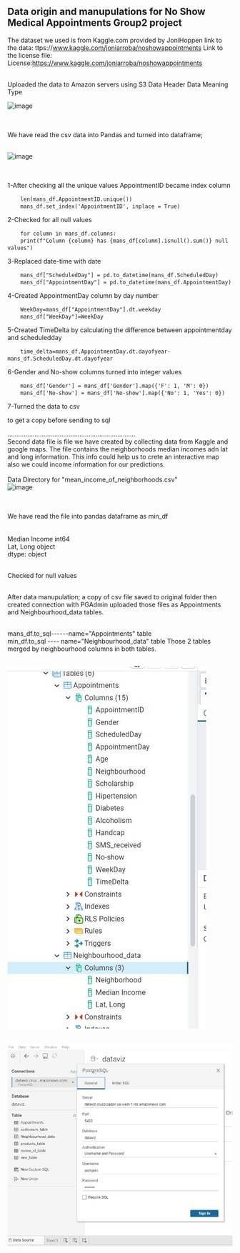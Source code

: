 <h2>Data origin and manupulations for No Show Medical Appointments Group2 project</h2>

The dataset we used is from Kaggle.com provided by JoniHoppen 
link to the data: ttps://www.kaggle.com/joniarroba/noshowappointments
Link to the license file: License:https://www.kaggle.com/joniarroba/noshowappointments



<br>Uploaded the data to Amazon servers using S3
Data Header	Data Meaning				Type

![image](https://user-images.githubusercontent.com/55123056/109426497-cd3e3100-79a2-11eb-93b8-171c27b0ca44.png)
			

<br>
<br>We have read the csv data into Pandas and turned into dataframe;
<br>
<br>


![image](https://user-images.githubusercontent.com/55123056/109426109-a0891a00-79a0-11eb-9381-e19d67004f83.png)

<br>
<br>1-After checking all the unique values AppointmentID became index column

		len(mans_df.AppointmentID.unique())
		mans_df.set_index('AppointmentID', inplace = True)
		
2-Checked for all null values

		for column in mans_df.columns:
		print(f"Column {column} has {mans_df[column].isnull().sum()} null values")
		
3-Replaced date-time with date

		mans_df["ScheduledDay"] = pd.to_datetime(mans_df.ScheduledDay)
		mans_df["AppointmentDay"] = pd.to_datetime(mans_df.AppointmentDay)
		
		
4-Created AppointmentDay column by day number

		WeekDay=mans_df["AppointmentDay"].dt.weekday
		mans_df["WeekDay"]=WeekDay


5-Created TimeDelta by calculating the difference between appointmentday and scheduledday

		time_delta=mans_df.AppointmentDay.dt.dayofyear-mans_df.ScheduledDay.dt.dayofyear
		
		
6-Gender and No-show columns turned into integer values

		mans_df['Gender'] = mans_df['Gender'].map({'F': 1, 'M': 0})
		mans_df['No-show'] = mans_df['No-show'].map({'No': 1, 'Yes': 0})

7-Turned the data to csv

 to get a copy before sending to sql


.......................................................................
<br>Second data file is file we have created by collecting data from Kaggle and google maps. The file contains the neighborhoods median incomes adn lat and long information. This info could help us to crete an interactive map also we could income information for our predictions.
<br>
<br>Data Directory for "mean_income_of_neighborhoods.csv"
<br>
![image](https://user-images.githubusercontent.com/55123056/109426845-818c8700-79a4-11eb-8226-c751609a3efe.png)

<br>
<br>
We have read the file into pandas dataframe as min_df
<br>
<br>
<br>Median Income     int64
<br>Lat,  Long       object
<br>dtype: object

<br>Checked for null values 

<br>After data manupulation; a copy of csv file saved to original folder then created connection with PGAdmin uploaded those files as  Appointments and Neighbourhood_data tables.

<br>mans_df.to_sql------name="Appointments" table 
<br>min_df.to_sql  ---- name="Neighbourhood_data" table 
Those 2 tables merged by neighbourhood columns in both tables.

<br>![](https://github.com/britnijgrimm/group2-project/blob/datamanupulation/pgadmintables.JPG)

<br>![](https://github.com/britnijgrimm/group2-project/blob/datamanupulation/Tableau_connection.JPG)


